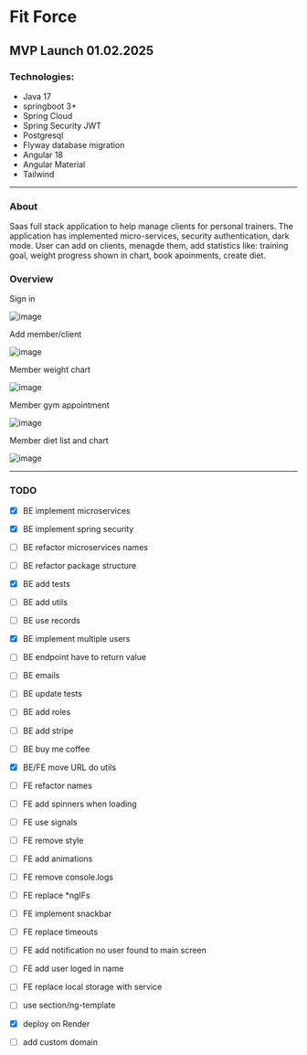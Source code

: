 # Fit Force 

## MVP Launch 01.02.2025

### Technologies:
- Java 17
- springboot 3+
- Spring Cloud
- Spring Security JWT
- Postgresql
- Flyway database migration
- Angular 18
- Angular Material
- Tailwind
---
### About

Saas full stack application to help manage clients for personal trainers. The application has implemented micro-services, security authentication, dark mode. User can add on clients, menagde them, add statistics like: training goal, weight progress shown in chart, book apoinments, create diet.

### Overview

Sign in

![image](https://github.com/user-attachments/assets/af4a1fde-82df-4ece-9adc-5fb6608dc93b)


Add member/client

![image](https://github.com/user-attachments/assets/3210f245-c7b9-40e0-beeb-f7cd87299b96)


Member weight chart

![image](https://github.com/user-attachments/assets/2125e208-1795-4264-87e1-393223043627)


Member gym appointment

![image](https://github.com/user-attachments/assets/8757d2c3-abcb-4bf5-a170-f5815f03152e)


Member diet list and chart

![image](https://github.com/user-attachments/assets/7f30ce3f-a1d1-42cd-bd86-3f9fd6f98f2a)


---
### TODO 
- [x] BE implement microservices
- [x] BE implement spring security
- [ ] BE refactor microservices names
- [ ] BE refactor package structure
- [x] BE add tests
- [ ] BE add utils
- [ ] BE use records
- [x] BE implement multiple users
- [ ] BE endpoint have to return value
- [ ] BE emails
- [ ] BE update tests
- [ ] BE add roles
- [ ] BE add stripe
- [ ] BE buy me coffee
- [x] BE/FE move URL do utils
- [ ] FE refactor names
- [ ] FE add spinners when loading
- [ ] FE use signals
- [ ] FE remove style
- [ ] FE add animations
- [ ] FE remove console.logs
- [ ] FE replace *ngIFs
- [ ] FE implement snackbar
- [ ] FE replace timeouts
- [ ] FE add notification no user found to main screen
- [ ] FE add user loged in name
- [ ] FE replace local storage with service
- [ ] use section/ng-template
- [x] deploy on Render
- [ ] add custom domain



